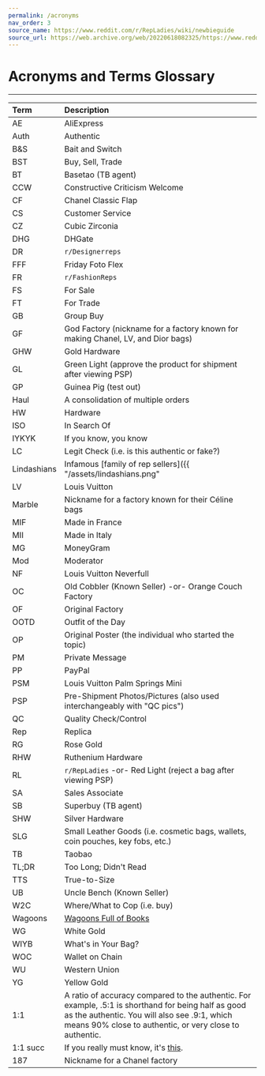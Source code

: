 ```yaml
---
permalink: /acronyms
nav_order: 3
source_name: https://www.reddit.com/r/RepLadies/wiki/newbieguide
source_url: https://web.archive.org/web/20220618082325/https://www.reddit.com/r/RepLadies/wiki/newbieguide
---
```

# Acronyms and Terms Glossary

---

| Term | Description |
|:-------------|:------------------|
| AE | AliExpress |
| Auth | Authentic |
| B&S | Bait and Switch |
| BST | Buy, Sell, Trade |
| BT | Basetao (TB agent) |
| CCW | Constructive Criticism Welcome |
| CF | Chanel Classic Flap |
| CS | Customer Service |
| CZ | Cubic Zirconia |
| DHG | DHGate |
| DR | `r/Designerreps` |
| FFF | Friday Foto Flex |
| FR | `r/FashionReps` |
| FS | For Sale |
| FT | For Trade |
| GB | Group Buy |
| GF | God Factory (nickname for a factory known for making Chanel, LV, and Dior bags) |
| GHW | Gold Hardware |
| GL | Green Light (approve the product for shipment after viewing PSP) |
| GP | Guinea Pig (test out) |
| Haul | A consolidation of multiple orders |
| HW | Hardware |
| ISO | In Search Of |
| IYKYK | If you know, you know |
| LC | Legit Check (i.e. is this authentic or fake?) |
| Lindashians | Infamous [family of rep sellers]({{ "/assets/lindashians.png" | absolute_url }}) |
| LV | Louis Vuitton |
| Marble | Nickname for a factory known for their Céline bags |
| MIF | Made in France |
| MII | Made in Italy |
| MG | MoneyGram |
| Mod | Moderator |
| NF | Louis Vuitton Neverfull |
| OC | Old Cobbler (Known Seller) -or- Orange Couch Factory |
| OF | Original Factory |
| OOTD | Outfit of the Day |
| OP | Original Poster (the individual who started the topic) |
| PM | Private Message |
| PP | PayPal |
| PSM | Louis Vuitton Palm Springs Mini |
| PSP | Pre-Shipment Photos/Pictures (also used interchangeably with "QC pics") |
| QC | Quality Check/Control |
| Rep | Replica |
| RG | Rose Gold |
| RHW | Ruthenium Hardware |
| RL | `r/RepLadies` -or- Red Light (reject a bag after viewing PSP) |
| SA | Sales Associate |
| SB | Superbuy (TB agent) |
| SHW | Silver Hardware |
| SLG | Small Leather Goods (i.e. cosmetic bags, wallets, coin pouches, key fobs, etc.) |
| TB | Taobao |
| TL;DR | Too Long; Didn't Read |
| TTS | True-to-Size |
| UB | Uncle Bench (Known Seller) |
| W2C | Where/What to Cop (i.e. buy) |
| Wagoons | [Wagoons Full of Books](https://www.unddit.com/r/RepLadies/comments/905q66/qclc_hermes_b30_from_uncle_bench_psp/e2odwe7/) |
| WG | White Gold |
| WIYB | What's in Your Bag? |
| WOC | Wallet on Chain |
| WU | Western Union |
| YG | Yellow Gold |
| 1:1 | A ratio of accuracy compared to the authentic. For example, .5:1 is shorthand for being half as good as the authentic. You will also see .9:1, which means 90% close to authentic, or very close to authentic. |
| 1:1 succ | If you really must know, it's [this](https://www.reddit.com/r/FashionReps/comments/5c7reo/dumb_question_dont_upvote_what_is_11_succ/).  |
| 187 | Nickname for a Chanel factory |
